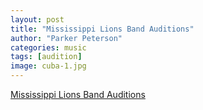 ```yaml
---
layout: post
title: "Mississippi Lions Band Auditions"
author: "Parker Peterson"
categories: music
tags: [audition]
image: cuba-1.jpg
---
```


[Mississippi Lions Band Auditions](https://www.misslionsband.org/)

